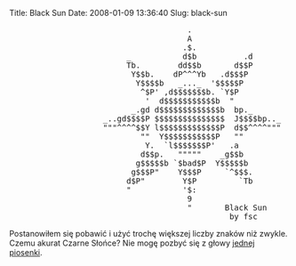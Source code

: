 Title: Black Sun
Date: 2008-01-09 13:36:40
Slug: black-sun

<pre>
                                      .
                                      A
                                     .$.
                         _           d$b          .d
                         Tb.        dd$$b       d$$P
                          Y$$b.    dP^^^Yb   .d$$$P
                           Y$$$$b   _..._  '$$$$$P
                            ^$P' ,d$$$$$$$b. `Y$P
                             '  d$$$$$$$$$$$b  "
                          _.gd d$$$$$$$$$$$$$b  bp._
                    _..gd$$$$P $$$$$$$$$$$$$$$  J$$$$bp.._
                    """^^^^$$Y l$$$$$$$$$$$$$P  d$$^^^^"""
                            ""  Y$$$$$$$$$$$P   ""
                             Y.  `l$$$$$$$P'   .a
                            d$$p.   """""    _g$$b
                           g$$$$$b `$bad$P  Y$$$$$b
                          g$$$P"    Y$$$P     `^$$$.
                         d$P"        Y$P         `Tb
                         "           '$:
                                      9
                                      "       Black Sun
                                               by fsc
</pre>
<p>Postanowiłem się pobawić i użyć trochę większej liczby znaków niż zwykle. Czemu akurat Czarne Słońce? Nie mogę pozbyć się z głowy <a href="http://www.last.fm/music/Black+Sun+Empire/_/Arrakis">jednej piosenki</a>.</p>
